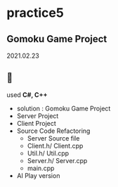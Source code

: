 # practice5

## Gomoku Game Project

2021.02.23

:green_heart:
---

used **C#, C++**

- solution : Gomoku Game Project
- Server Project
- Client Project
- Source Code Refactoring
   - Server Source file
   - Client.h/ Client.cpp
   - Util.h/ Util.cpp
   - Server.h/ Server.cpp
   - main.cpp
- AI Play version
  
